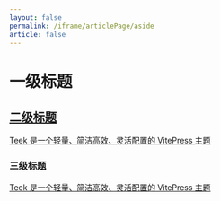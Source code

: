 ```yaml
---
layout: false
permalink: /iframe/articlePage/aside
article: false
---
```


<script setup lang="ts">
import { TkArticlePage } from "vitepress-theme-teek";
</script>

<TkArticlePage doc aside class="demo-article-page-aside">
  <h1 id="一级标题">
    一级标题
    <a class="header-anchor" href="#一级标题" aria-label="Permalink to '一级标题'" />
  </h1>
  <h2 id="二级标题">
    二级标题
    <a class="header-anchor" href="#二级标题" aria-label="Permalink to '二级标题'" />
  </h2>
  <p>Teek 是一个轻量、简洁高效、灵活配置的 VitePress 主题</p>
  <h3 id="三级标题">
    三级标题
    <a class="header-anchor" href="#三级标题" aria-label="Permalink to '三级标题'" />
  </h3>
  <p>Teek 是一个轻量、简洁高效、灵活配置的 VitePress 主题</p>
</TkArticlePage>

<style>
.demo-article-page-aside {
  margin: 0;
}

.demo-article-page-aside .tk-article-page__aside {
  display: block;
}
</style>
